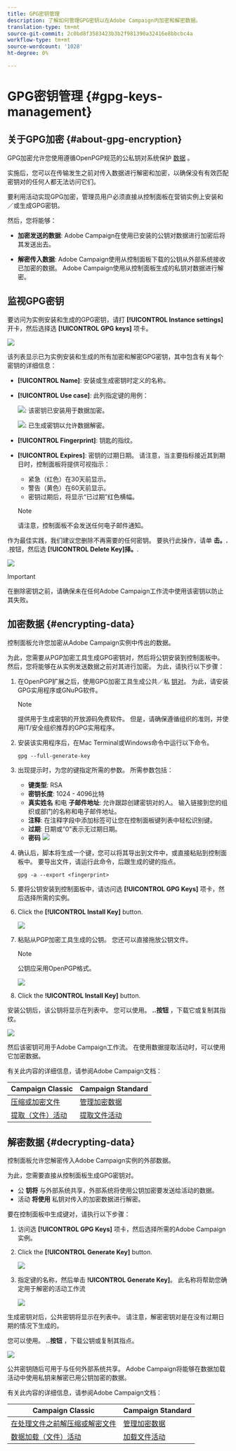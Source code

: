 ```yaml
---
title: GPG密钥管理
description: 了解如何管理GPG密钥以在Adobe Campaign内加密和解密数据。
translation-type: tm+mt
source-git-commit: 2c0bd8f3583423b3b2f981390a32416e8bbcbc4a
workflow-type: tm+mt
source-wordcount: '1028'
ht-degree: 0%

---
```



# GPG密钥管理 {#gpg-keys-management}

## 关于GPG加密 {#about-gpg-encryption}

GPG加密允许您使用遵循OpenPGP规范的公私钥对系统保护 [数据](https://www.openpgp.org/about/standard/) 。

实施后，您可以在传输发生之前对传入数据进行解密和加密，以确保没有有效匹配密钥对的任何人都无法访问它们。

要利用活动实现GPG加密，管理员用户必须直接从控制面板在营销实例上安装和／或生成GPG密钥。

然后，您将能够：

* **加密发送的数据**: Adobe Campaign在使用已安装的公钥对数据进行加密后将其发送出去。

* **解密传入数据**: Adobe Campaign使用从控制面板下载的公钥从外部系统接收已加密的数据。 Adobe Campaign使用从控制面板生成的私钥对数据进行解密。

## 监视GPG密钥

要访问为实例安装和生成的GPG密钥，请打 **[!UICONTROL Instance settings]** 开卡，然后选择选 **[!UICONTROL GPG keys]** 项卡。

![](assets/gpg_list.png)

该列表显示已为实例安装和生成的所有加密和解密GPG密钥，其中包含有关每个密钥的详细信息：

* **[!UICONTROL Name]**: 安装或生成密钥时定义的名称。
* **[!UICONTROL Use case]**: 此列指定键的用例：

   ![](assets/gpg_icon_encrypt.png): 该密钥已安装用于数据加密。

   ![](assets/gpg_icon_decrypt.png): 已生成密钥以允许数据解密。

* **[!UICONTROL Fingerprint]**: 钥匙的指纹。
* **[!UICONTROL Expires]**: 密钥的过期日期。 请注意，当主要指标接近其到期日时，控制面板将提供可视指示：

   * 紧急（红色）在30天前显示。
   * 警告（黄色）在60天前显示。
   * 密钥过期后，将显示“已过期”红色横幅。
   >[!NOTE]
   >
   >请注意，控制面板不会发送任何电子邮件通知。

作为最佳实践，我们建议您删除不再需要的任何密钥。 要执行此操作，请单 **击。.** .按钮，然后选 **[!UICONTROL Delete Key]择。**.

![](assets/gpg_delete.png)

>[!IMPORTANT]
>
>在删除密钥之前，请确保未在任何Adobe Campaign工作流中使用该密钥以防止其失败。

## 加密数据 {#encrypting-data}

控制面板允许您加密从Adobe Campaign实例中传出的数据。

为此，您需要从PGP加密工具生成GPG密钥对，然后将公钥安装到控制面板中。 然后，您将能够在从实例发送数据之前对其进行加密。 为此，请执行以下步骤：

1. 在OpenPGP扩展之后，使用GPG加密工具生成公共／私 [钥对](https://www.openpgp.org/about/standard/)。 为此，请安装GPG实用程序或GNuPG软件。

   >[!NOTE]
   >
   >提供用于生成密钥的开放源码免费软件。 但是，请确保遵循组织的准则，并使用IT/安全组织推荐的GPG实用程序。

1. 安装该实用程序后，在Mac Terminal或Windows命令中运行以下命令。

   `gpg --full-generate-key`

1. 出现提示时，为您的键指定所需的参数。 所需参数包括：

   * **键类型**: RSA
   * **密钥长度**: 1024 - 4096比特
   * **真实姓名** 和电 **子邮件地址**: 允许跟踪创建密钥对的人。 输入链接到您的组织或部门的名称和电子邮件地址。
   * **注释**: 在注释字段中添加标签可让您在控制面板键列表中轻松识别键。
   * **过期**: 日期或“0”表示无过期日期。
   * **密码**
   ![](assets/gpg_command.png)

1. 确认后，脚本将生成一个键，您可以将其导出到文件中，或直接粘贴到控制面板中。 要导出文件，请运行此命令，后跟生成的键的指点。

   `gpg -a --export <fingerprint>`

1. 要将公钥安装到控制面板中，请访问选 **[!UICONTROL GPG Keys]** 项卡，然后选择所需的实例。

1. Click the **[!UICONTROL Install Key]** button.

   ![](assets/gpg_install_button.png)

1. 粘贴从PGP加密工具生成的公钥。 您还可以直接拖放公钥文件。

   >[!NOTE]
   >
   >公钥应采用OpenPGP格式。

   ![](assets/gpg_install_paste.png)

1. Click the **!UICONTROL Install Key]** button.

安装公钥后，该公钥将显示在列表中。 您可以使用。 **..按钮** ，下载它或复制其指纹。

![](assets/gpg_install_download.png)

然后该密钥可用于Adobe Campaign工作流。 在使用数据提取活动时，可以使用它加密数据。

有关此内容的详细信息，请参阅Adobe Campaign文档：

| Campaign Classic | Campaign Standard |
---------|----------
| [压缩或加密文件](https://docs.adobe.com/content/help/en/campaign-classic/using/automating-with-workflows/general-operation/how-to-use-workflow-data.html#zipping-or-encrypting-a-file) | [管理加密数据](https://docs.adobe.com/content/help/en/campaign-standard/using/managing-processes-and-data/workflow-general-operation/importing-data.html#managing-encrypted-data) |
| [提取（文件）活动](https://docs.adobe.com/content/help/en/campaign-classic/using/automating-with-workflows/action-activities/extraction--file-.html) | [提取文件活动](https://docs.adobe.com/content/help/en/campaign-standard/using/managing-processes-and-data/data-management-activities/extract-file.html) |

## 解密数据 {#decrypting-data}

控制面板允许您解密传入Adobe Campaign实例的外部数据。

为此，您需要直接从控制面板生成GPG密钥对。

* 公 **钥将** 与外部系统共享，外部系统将使用公钥加密要发送给活动的数据。
* 活动 **将使用** 私钥对传入的加密数据进行解密。

要在控制面板中生成键对，请执行以下步骤：

1. 访问选 **[!UICONTROL GPG Keys]** 项卡，然后选择所需的Adobe Campaign实例。

1. Click the **[!UICONTROL Generate Key]** button.

   ![](assets/gpg_generate.png)

1. 指定键的名称，然后单击 **!UICONTROL Generate Key]**。 此名称将帮助您确定用于解密的活动工作流

   ![](assets/gpg_generate_name.png)

生成密钥对后，公共密钥将显示在列表中。 请注意，解密密钥对是在没有过期日期的情况下生成的。

您可以使用。 **..按钮** ，下载公钥或复制其指点。

![](assets/gpg_generate_list.png)

公共密钥随后可用于与任何外部系统共享。 Adobe Campaign将能够在数据加载活动中使用私钥来解密已用公钥加密的数据。

有关此内容的详细信息，请参阅Adobe Campaign文档：

| Campaign Classic | Campaign Standard |
---------|----------
| [在处理文件之前解压缩或解密文件](https://docs.adobe.com/content/help/en/campaign-classic/using/automating-with-workflows/general-operation/importing-data.html#unzipping-or-decrypting-a-file-before-processing) | [管理加密数据](https://docs.adobe.com/content/help/en/campaign-standard/using/managing-processes-and-data/workflow-general-operation/importing-data.html#managing-encrypted-data) |
| [数据加载（文件）活动](https://docs.adobe.com/content/help/en/campaign-classic/using/automating-with-workflows/action-activities/data-loading--file-.html) | [加载文件活动](https://docs.adobe.com/content/help/en/campaign-standard/using/managing-processes-and-data/data-management-activities/load-file.html) |
